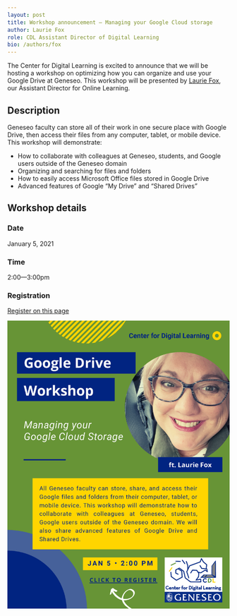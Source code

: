 ```yaml
---
layout: post
title: Workshop announcement — Managing your Google Cloud storage
author: Laurie Fox
role: CDL Assistant Director of Digital Learning
bio: /authors/fox
---
```


The Center for Digital Learning is excited to announce that we will be hosting a workshop on optimizing how you can organize and use your Google Drive at Geneseo. This workshop will be presented by [Laurie Fox](https://www.geneseo.edu/cdl/leadership), our Assistant Director for Online Learning.

## Description

Geneseo faculty can store all of their work in one secure place with Google Drive, then access their files from any computer, tablet, or mobile device. This workshop will demonstrate:
- How to collaborate with colleagues at Geneseo, students, and Google users outside of the Geneseo domain
- Organizing and searching for files and folders
- How to easily access Microsoft Office files stored in Google Drive
- Advanced features of Google “My Drive” and “Shared Drives”

## Workshop details

### Date 
January 5, 2021

### Time
2:00—3:00pm

### Registration
[Register on this page](https://geneseo.zoom.us/meeting/register/tJUrf-qvrzwvGtBKCPW00qljrCax_RC0bcBe)

![CDL Managing Your Google Cloud Storage workshop flyer](/images/CDLMYGCSWorkshopFlyer.png)